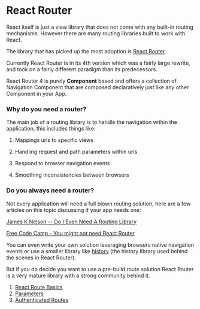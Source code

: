 # React Router

React itself is just a view library that does not come with any built-in routing mechanisms. However there are many
routing libraries built to work with React.

The library that has picked up the most adoption is [React Router](https://github.com/ReactTraining/react-router).

Currently React Router is in its 4th version which was a fairly large rewrite, and took on a fairly
 different paradigm than its predecessors.
 
React Router 4 is purely **Component** based and offers a collection of Navigation Component that are composed 
declaratively just like any other Component in your App.

### Why do you need a router? 

The main job of a routing library is to handle the navigation within the application, this includes things like:

1. Mappings urls to specific views

2. Handling request and path parameters within urls

3. Respond to browser navigation events

4. Smoothing inconsistencies between browsers

### Do you always need a router?

Not every application will need a full blown routing solution, here are a few articles on this topic discussing if your app
needs one:

[James K Nelson -- Do I Even Need A Routing Library](http://jamesknelson.com/even-need-routing-library/)


[Free Code Camp - You might not need React Router](http://jamesknelson.com/even-need-routing-library/)

You can even write your own solution leveraging browsers native navigation events or use a smaller library like
[history](https://github.com/ReactTraining/history) (the history library used behind the scenes in React Router).

But if you do decide you want to use a pre-build route solution React Router is a very mature library with a strong
community behind it.

1. [React Route Basics](./1_react_router_basics)
2. [Parameters](./2_parameters)
3. [Authenticated Routes](./3_authenticated_routes)
